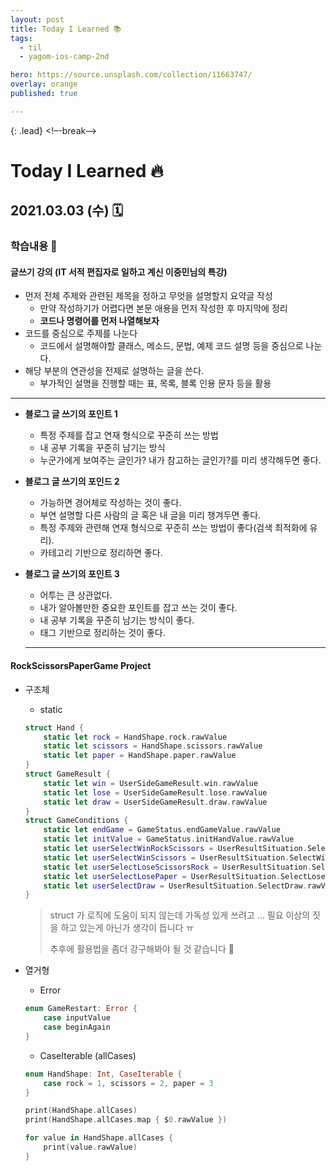 ```yaml
---
layout: post
title: Today I Learned 📚
tags:
  - til
  - yagom-ios-camp-2nd

hero: https://source.unsplash.com/collection/11663747/
overlay: orange
published: true

---
```


{: .lead}
<!–-break-–>

# Today I Learned 🔥



## 2021.03.03 (수) 🗓



### 학습내용 📝

#### 글쓰기 강의 (IT 서적 편집자로 일하고 계신 이중민님의 특강)

- 먼저 전체 주제와 관련된 제목을 정하고 무엇을 설명할지 요약글 작성
  - 만약 작성하기가 어렵다면 본문 애용을 먼저 작성한 후 마지막에 정리
  - **코드나 명령어를 먼저 나열해보자**
- 코드를 중심으로 주제를 나눈다
  - 코드에서 설명해야할 클래스, 메소드, 문법, 예제 코드 설명 등을 중심으로 나눈다.
- 해당 부분의 연관성을 전제로 설명하는 글을 쓴다.
  - 부가적인 설명을 진행할 때는 표, 목록, 블록 인용 문자 등을 활용

---

- **블로그 글 쓰기의 포인트 1**

  - 특정 주제를 잡고 연재 형식으로 꾸준히 쓰는 방법
  - 내 공부 기록을 꾸준히 남기는 방식
  - 누군가에게 보여주는 글인가? 내가 참고하는 글인가?를 미리 생각해두면 좋다.

  

- **블로그 글 쓰기의 포인드 2**

  - 가능하면 경어체로 작성하는 것이 좋다.
  - 부연 설명할 다른 사람의 글 혹은 내 글을 미리 챙겨두면 좋다.
  - 특정 주제와 관련해 연재 형식으로 꾸준히 쓰는 방법이 좋다(검색 최적화에 유리).
  - 카테고리 기반으로 정리하면 좋다.

  

- **블로그 글 쓰기의 포인트 3**

  - 어투는 큰 상관없다.
  - 내가 알아볼만한 중요한 포인트를 잡고 쓰는 것이 좋다.
  - 내 공부 기록을 꾸준히 남기는 방식이 좋다.
  - 태그 기반으로 정리하는 것이 좋다.

  ---

#### RockScissorsPaperGame Project

- 구조체

  - static

  ```swift
  struct Hand {
      static let rock = HandShape.rock.rawValue
      static let scissors = HandShape.scissors.rawValue
      static let paper = HandShape.paper.rawValue
  }
  struct GameResult {
      static let win = UserSideGameResult.win.rawValue
      static let lose = UserSideGameResult.lose.rawValue
      static let draw = UserSideGameResult.draw.rawValue
  }
  struct GameConditions {
      static let endGame = GameStatus.endGameValue.rawValue
      static let initValue = GameStatus.initHandValue.rawValue
      static let userSelectWinRockScissors = UserResultSituation.SelectWinRockScissors.rawValue
      static let userSelectWinScissors = UserResultSituation.SelectWinScissors.rawValue
      static let userSelectLoseScissorsRock = UserResultSituation.SelectLoseScissorsRock.rawValue
      static let userSelectLosePaper = UserResultSituation.SelectLosePaper.rawValue
      static let userSelectDraw = UserResultSituation.SelectDraw.rawValue
  }
  ```

  > struct 가 로직에 도움이 되지 않는데 가독성 있게 쓰려고 ... 필요 이상의 짓을 하고 있는게 아닌가 생각이 듭니다 ㅠ
  >
  > 추후에 활용법을 좀더 강구해봐야 될 것 같습니다 🤔

- 열거형

  - Error 

  ```swift
  enum GameRestart: Error {
      case inputValue
      case beginAgain
  }
  ```

  

  - CaseIterable (allCases)

  ```swift
  enum HandShape: Int, CaseIterable {
      case rock = 1, scissors = 2, paper = 3
  }
  
  print(HandShape.allCases)
  print(HandShape.allCases.map { $0.rawValue })
  
  for value in HandShape.allCases {
      print(value.rawValue)
  }
  
  ```

  





